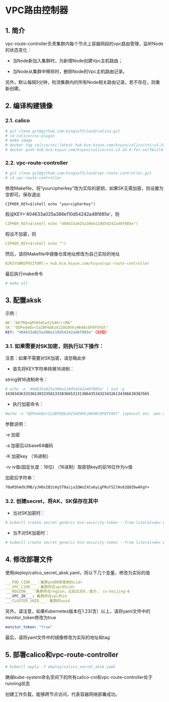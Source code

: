 # VPC路由控制器

## 1. 简介

  vpc-route-controller负责集群内每个节点上容器网段的vpc路由管理，监听Node的状态变化：
  
  * 当Node新加入集群时，为新增Node创建Vpc主机路由；
  
  * 当Node从集群中移除时，删除Node的Vpc主机路由记录。

  另外，默认每隔5分钟，检测集群内的所有Node相关路由记录。若不存在，则重新创建。

## 2. 编译构建镜像

### 2.1. calico
```sh
# git clone git@github.com:kingsoftcloud/calico.git
# cd calico/cni-plugin
# make image
# docker tag calico/cni:latest hub.kce.ksyun.com/ksyun/calico/cni:v3.24.6-for-selfbuild-cluster
# docker push hub.kce.ksyun.com/ksyun/calico/cni:v3.24.6-for-selfbuild-cluster
```
### 2.2. vpc-route-controller
```sh
# git clone git@github.com:kingsoftcloud/vpc-route-controller.git
# cd vpc-route-controller
```
修改Makefile，将“yourcipherkey”改为实际的密钥，如果SK无需加密，则设置为空即可。保存退出
```
CIPHER_KEY=$(shell echo "yourcipherkey")
```
假设KEY='404633a025a386e110d54242a48f885e'，则
```yaml
CIPHER_KEY=$(shell echo "404633a025a386e110d54242a48f885e")
```
假设不加密，则
```yaml
CIPHER_KEY=$(shell echo "")
```

然后，请将Makefile中镜像仓库地址修改为自己实际的地址
```yaml
BJKSYUNREPOSITORY:= hub.kce.ksyun.com/ksyun/vpc-route-controller
```

最后执行make命令
```sh
# make all
```

## 3. 配置aksk
示例：
```yaml
AK："AKTRQxqRY0SdCw31S46rrcMA"
SK："ODPedeQvrIo2BF6QkzkZ1HZdhkjH648cOF0fVXGt"
KEY: "404633a025a386e110d54242a48f885e"（32位）
```
### 3.1. 如果需要对SK加密，则执行以下操作：
注意：如果不需要对SK加密，请忽略此步

* 首先将KEY字符串转换16进制：

string转16进制命令：
```sh
# echo -n '404633a025a386e110d54242a48f885e' | xxd -p
3430343633336130323561333836653131306435343234326134386638383565
```
* 执行加密命令：
```sh
#echo -n "ODPedeQvrIo2BF6QkzkZ1HZdhkjH648cOF0fVXGt" |openssl enc -aes-256-cbc -e -a -K 3430343633336130323561333836653131306435343234326134386638383565 -iv 34303436333361303235613338366531
```
参数说明：

  -e 加密
  
  -a  加密后以base64编码
  
  -K 加密key （16进制）
  
  -iv iv值(固定长度：16位)   （16进制）取密钥key的前16位作为iv值

加密后字符串：
```sh
70aM3hAdVJMB/yJHOxIB3iHyST0aijaIQWoIXCo6yLgFRofS2lHs62Q0Z6wAhgY+
```

### 3.2. 创建secret，将AK、SK保存在其中
* 当对SK加密时：
```sh
# kubectl create secret generic kce-security-token --from-literal=ak='AKTRQxqRY0SdCw31S46rrcMA' --from-literal=sk='70aM3hAdVJMB/yJHOxIB3iHyST0aijaIQWoIXCo6yLgFRofS2lHs62Q0Z6wAhgY+' --from-literal=cipher='aes256+base64'
```
* 当不对SK加密时：
```sh
# kubectl create secret generic kce-security-token --from-literal=ak='AKTRQxqRY0SdCw31S46rrcMA' --from-literal=sk='ODPedeQvrIo2BF6QkzkZ1HZdhkjH648cOF0fVXGt'
```
## 4. 修改部署文件
使用deploy/calico_secret_aksk.yaml，将以下几个变量，修改为实际的值
```yaml
___POD_CIDR___：集群pod网络使用的cidr
___VPC_CIDR___：集群所在vpc的cidr
___REGION___：集群所在region，比如北京6，值为： cn-beijing-6
___VPC_ID___: 集群所在vpc的id
___CLUSTER_UUID___：集群的uuid
```
另外，请注意，如果Kubernetes版本在1.23(含）以上，请将yaml文件中的monitor_token修改为true
```yaml
monitor_token: "true"
```
最后，请将yaml文件中的镜像修改为实际的地址和tag

## 5. 部署calico和vpc-route-controller
```sh
# kubectl apply -f deploy/calico_secret_aksk.yaml
```
确保kube-system命名空间下的所有calico-cni和vpc-route-controller处于running状态

创建工作负载，能够跨节点访问，代表容器网络部署成功。
